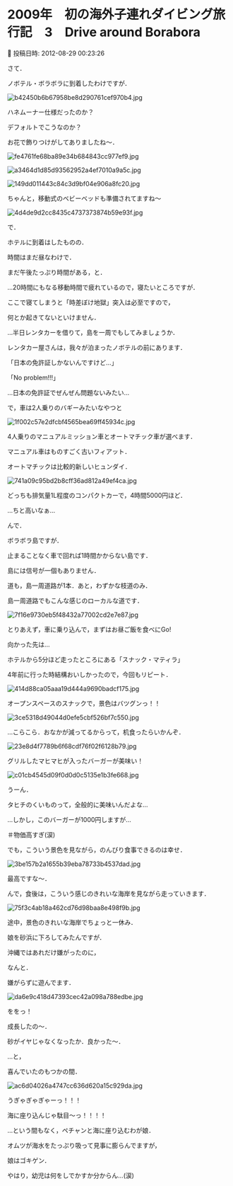 # 2009年　初の海外子連れダイビング旅行記　3　Drive around Borabora

📅 投稿日時: 2012-08-29 00:23:26

さて．





ノボテル・ボラボラに到着したわけですが．




![b42450b6b67958be8d290761cef970b4.jpg](images/b42450b6b67958be8d290761cef970b4.jpg)




ハネムーナー仕様だったのか？


デフォルトでこうなのか？


お花で飾りつけがしてありましたね～．




![fe4761fe68ba89e34b684843cc977ef9.jpg](images/fe4761fe68ba89e34b684843cc977ef9.jpg)









![a3464d1d85d93562952a4ef7010a9a5c.jpg](images/a3464d1d85d93562952a4ef7010a9a5c.jpg)









![149dd011443c84c3d9bf04e906a8fc20.jpg](images/149dd011443c84c3d9bf04e906a8fc20.jpg)







ちゃんと，移動式のベビーベッドも準備されてますね～




![4d4de9d2cc8435c4737373874b59e93f.jpg](images/4d4de9d2cc8435c4737373874b59e93f.jpg)







で．


ホテルに到着はしたものの．


時間はまだ昼なわけで．


まだ午後たっぷり時間がある，と．





…20時間にもなる移動時間で疲れているので，寝たいところですが．


ここで寝てしまうと「時差ぼけ地獄」突入は必至ですので，


何とか起きてないといけません．





…半日レンタカーを借りて，島を一周でもしてみましょうか．





レンタカー屋さんは，我々が泊まったノボテルの前にあります．


「日本の免許証しかないんですけど…」


「No problem!!!」


…日本の免許証でぜんぜん問題ないみたい…





で，車は2人乗りのバギーみたいなやつと




![1f002c57e2dfcbf4565bea69ff45934c.jpg](images/1f002c57e2dfcbf4565bea69ff45934c.jpg)




4人乗りのマニュアルミッション車とオートマチック車が選べます．


マニュアル車はものすごく古いフィアット．


オートマチックは比較的新しいヒュンダイ．




![741a09c95bd2b8cff36ad812a49ef4ca.jpg](images/741a09c95bd2b8cff36ad812a49ef4ca.jpg)




どっちも排気量1L程度のコンパクトカーで，4時間5000円ほど．


…ちと高いなぁ…





んで．


ボラボラ島ですが．


止まることなく車で回れば1時間かからない島です．


島には信号が一個もありません．


道も，島一周道路が1本．あと，わずかな枝道のみ．


島一周道路でもこんな感じのローカルな道です．




![7f16e9730eb5f48432a77002cd2e7e87.jpg](images/7f16e9730eb5f48432a77002cd2e7e87.jpg)







とりあえず，車に乗り込んで，まずはお昼ご飯を食べにGo!


向かった先は…


ホテルから5分ほど走ったところにある「スナック・マティラ」


4年前に行った時結構おいしかったので，今回もリピート．




![414d88ca05aaa19d444a9690badcf175.jpg](images/414d88ca05aaa19d444a9690badcf175.jpg)







オープンスペースのスナックで，景色はバツグンっ！！




![3ce5318d49044d0efe5cbf526bf7c550.jpg](images/3ce5318d49044d0efe5cbf526bf7c550.jpg)







…こらこら．おなかが減ってるからって，机食ったらいかんぞ．




![23e8d4f7789b6f68cdf76f02f6128b79.jpg](images/23e8d4f7789b6f68cdf76f02f6128b79.jpg)







グリルしたマヒマヒが入ったバーガーが美味い！




![c01cb4545d09f0d0d0c5135e1b3fe668.jpg](images/c01cb4545d09f0d0d0c5135e1b3fe668.jpg)




うーん．


タヒチのくいものって，全般的に美味いんだよな…


…しかし，このバーガーが1000円しますが…


＃物価高すぎ(涙)





でも，こういう景色を見ながら，のんびり食事できるのは幸せ．




![3be157b2a1655b39eba78733b4537dad.jpg](images/3be157b2a1655b39eba78733b4537dad.jpg)




最高ですな～．





んで，食後は，こういう感じのきれいな海岸を見ながら走っていきます．




![75f3c4ab18a462cd76d98baa8e498f9b.jpg](images/75f3c4ab18a462cd76d98baa8e498f9b.jpg)







途中，景色のきれいな海岸でちょっと一休み．





娘を砂浜に下ろしてみたんですが．


沖縄ではあれだけ嫌がったのに，


なんと．


嫌がらずに遊んでます．




![da6e9c418d47393cec42a098a788edbe.jpg](images/da6e9c418d47393cec42a098a788edbe.jpg)




ををっ！


成長したの～．


砂がイヤじゃなくなったか．良かった～．





…と，


喜んでいたのもつかの間．




![ac6d04026a4747cc636d620a15c929da.jpg](images/ac6d04026a4747cc636d620a15c929da.jpg)




うぎゃぎゃぎゃーっ！！！


海に座り込んじゃ駄目～っ！！！！





…という間もなく，ペチャンと海に座り込むわが娘．


オムツが海水をたっぷり吸って見事に膨らんでますが，


娘はゴキゲン．


やはり，幼児は何をしでかすか分からん…(涙)
